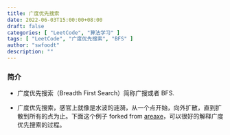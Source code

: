 ```yaml
---
title: 广度优先搜索
date: 2022-06-03T15:00:00+08:00
draft: false
categories: [ "LeetCode", "算法学习" ]
tags: [ "LeetCode", "广度优先搜索", "BFS" ]
author: "swfoodt"
description: ""
---
```


### 简介

- 广度优先搜索（Breadth First Search）简称广搜或者 BFS.

- 广度优先搜索，感官上就像是水波的涟漪，从一个点开始，向外扩散，直到扩散到所有的点为止。下面这个例子 forked from [areaxe](https://github.com/Areaxe?tab=repositories)，可以很好的解释广度优先搜索的过程。

    <!-- <iframe height="900" width="100%" scrolling="no" title="bfs" src="https://codepen.io/swfoodt/embed/dyKyabG?default-tab=result" frameborder="no">
    </iframe> -->
  <!DOCTYPE html>
  <html lang="en">

<head>
    <meta charset="UTF-8">
    <meta http-equiv="X-UA-Compatible" content="IE=edge">
    <meta name="viewport" content="width=device-width, initial-scale=1.0">
    <title>Document</title>
    <style>
        #canvas {
            display: block;
            margin: 0 auto;
        }
    </style>
</head>

<body>

  <canvas id="canvas" width="600" height="600" />

  <script>
      let grid_width = 12; // 一个结点的宽度
      let canvas = document.getElementById('canvas')
      let ctx = canvas.getContext('2d');
      let originColor = 'coral'; // 搜索源点颜色
      let targetColor = 'cornflowerblue'; // 被搜索点颜色
      let visitedColor = 'rgb(255, 149, 142)'; // 已经遍历过的点的元素
      let dataWidth = 50; // 画板矩阵一行或者一列的点数
      let landSize = 5; // 源点个数
      let interval = 1000;
      let flag = 0;


      // 0表示待搜索的点，1表示源点，用2 表示已经访问过的点
      let grid = Array.from({
          length: dataWidth
      }, () => Array.from({
          length: dataWidth
      }, () => 0))

      window.onload = function init() {
          init_canvas()
      }


      function init_canvas() {
          // 初始化数据
          canvas.style.backgroundColor = targetColor;
          let originPositions = [];
          for (let i = 0; i < landSize; i++) {
              let randomx = parseInt(Math.random() * dataWidth)
              let randomy = parseInt(Math.random() * dataWidth)
              //  生成源点
              grid[randomx][randomy] = 1;
              originPositions.push([randomx, randomy]);
          }
          // initRender(grid,targetColor);  // 将所有点设置为被搜索的点
          ctx.beginPath();
          renderGrid(originPositions, originColor);
          ctx.save();
          wideSearch(originPositions)
      }

      function wideSearch(originPositions) {
          // let distance = -1;
          let queen = originPositions; // 待搜索队列
          let searchWidth = grid.length; // 搜索范围

          if (!queen.length || queen.length === searchWidth * searchWidth) {
              return -1;
          }

          let timer = setInterval(function () {
              let nextPosition = []; // 存储接下来将要渲染的结点位置 i j
              // 如果队列有结点
              if (queen.length) {
                  let pointLen = queen.length;
                  for (let i = 0; i < pointLen; i++) {
                      let position = queen.shift();
                      let x = position[0]; // 被搜索结点的横坐标
                      let y = position[1]; // 被搜索结点的纵坐标
                      // 向左搜索
                      if (x > 0 && grid[x - 1][y] === 0) {
                          queen.push([x - 1, y])
                          grid[x - 1][y] = 2;
                      }
                      //向右搜索
                      if (x < searchWidth - 1 && grid[x + 1][y] === 0) {
                          queen.push([x + 1, y])
                          grid[x + 1][y] = 2;
                      }
                      //向下搜索
                      if (y < searchWidth - 1 && grid[x][y + 1] === 0) {
                          queen.push([x, y + 1])
                          grid[x][y + 1] = 2;
                      }
                      //向上搜索
                      if (y > 0 && grid[x][y - 1] === 0) {
                          queen.push([x, y - 1])
                          grid[x][y - 1] = 2;
                      }
                  }
                  // 渲染
                  renderGrid(queen, visitedColor);
              } else {
                  clearInterval(timer)
              }
          }, interval)
      };

      // 渲染访问点
      function renderGrid(positionList, color) {
          let len = grid.length;
          for (let i = 0; i < positionList.length; i++) {
              let [x, y] = positionList[i];
              ctx.beginPath();
              ctx.moveTo(y * grid_width, x * grid_width);
              ctx.rect(y * grid_width, x * grid_width, grid_width, grid_width);
              ctx.fillStyle = color;
              ctx.fill()
              ctx.save()
          }
      }
  </script>

</body>

</html>

